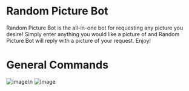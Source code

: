 # Random Picture Bot
Random Picture Bot is the all-in-one bot for requesting any picture you desire! Simply enter anything you would like a picture of and Random Picture Bot will reply with a picture of your request. Enjoy!
# General Commands
![image](https://user-images.githubusercontent.com/94326100/187974258-bc49d3a3-e29b-4e95-af70-7a591894c323.png)\n
![image](https://user-images.githubusercontent.com/94326100/187974295-3270293c-7cbd-4cba-9123-6b88335a19bd.png)
